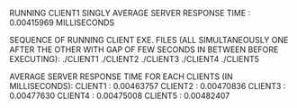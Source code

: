 RUNNING CLIENT1 SINGLY AVERAGE SERVER RESPONSE TIME : 0.00415969 MILLISECONDS

SEQUENCE OF RUNNING CLIENT EXE. FILES (ALL SIMULTANEOUSLY ONE AFTER THE OTHER WITH GAP OF FEW SECONDS IN BETWEEN BEFORE EXECUTING):
./CLIENT1
./CLIENT2
./CLIENT3
./CLIENT4
./CLIENT5

AVERAGE SERVER RESPONSE TIME FOR EACH CLIENTS (IN MILLISECONDS):
CLIENT1 : 0.00463757 
CLIENT2 : 0.00470836
CLIENT3 : 0.00477630
CLIENT4 : 0.00475008
CLIENT5 : 0.00482407

